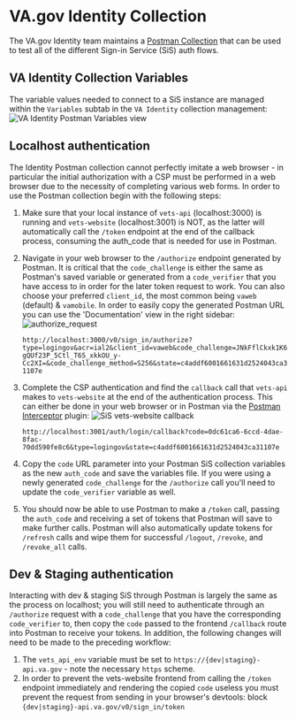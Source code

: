 # VA.gov Identity Collection

The VA.gov Identity team maintains a [Postman Collection](https://github.com/department-of-veterans-affairs/va.gov-team-sensitive/blob/master/teams/vsp/teams/Identity/Product%20Documentation/va_identity_postman.json) that can be used to test all of the different Sign-in Service (SiS) auth flows.

## VA Identity Collection Variables

The variable values needed to connect to a SiS instance are managed within the `Variables` subtab in the `VA Identity` collection management:
![VA Identity Postman Variables view](https://github.com/department-of-veterans-affairs/va.gov-team/assets/20125855/6c6e570d-1dbf-459f-a616-e83c01d60f76)

## Localhost authentication

The Identity Postman collection cannot perfectly imitate a web browser - in particular the initial authorization with a CSP must be performed in a web browser due to the necessity of completing various web forms. In order to use the Postman collection begin with the following steps:

1. Make sure that your local instance of `vets-api` (localhost:3000) is running and `vets-website` (localhost:3001) is NOT, as the latter will automatically call the `/token` endpoint at the end of the callback process, consuming the auth_code that is needed for use in Postman.
2. Navigate in your web browser to the `/authorize` endpoint generated by Postman. It is critical that the `code_challenge` is either the same as Postman's saved variable or generated from a `code_verifier` that you have access to in order for the later token request to work. You can also choose your preferred `client_id`, the most common being `vaweb` (default) & `vamobile`. In order to easily copy the generated Postman URL you can use the 'Documentation' view in the right sidebar:
    ![authorize_request](https://github.com/department-of-veterans-affairs/va.gov-team/assets/20125855/3c691624-8674-4a3b-934a-7a75b2141f95)

    `http://localhost:3000/v0/sign_in/authorize?type=logingov&acr=ial2&client_id=vaweb&code_challenge=JNkFflCkxk1K6gQUf23P_5Ctl_T65_xkkOU_y-Cc2XI=&code_challenge_method=S256&state=c4addf6001661631d2524043ca31107e`
3. Complete the CSP authentication and find the `callback` call that `vets-api` makes to `vets-website` at the end of the authentication process. This can either be done in your web browser or in Postman via the [Postman Interceptor](https://chrome.google.com/webstore/detail/postman-interceptor/aicmkgpgakddgnaphhhpliifpcfhicfo?hl=en) plugin:
    ![SiS vets-website callback](https://github.com/department-of-veterans-affairs/va.gov-team/assets/20125855/efc20692-5814-4291-8c1e-4dd7dbda096a)

    `http://localhost:3001/auth/login/callback?code=0dc61ca6-6ccd-4dae-8fac-70dd590fe8c6&type=logingov&state=c4addf6001661631d2524043ca31107e`
4. Copy the `code` URL parameter into your Postman SiS collection variables as the new `auth_code` and save the variables file. If you were using a newly generated `code_challenge` for the `/authorize` call you'll need to update the `code_verifier` variable as well.
5. You should now be able to use Postman to make a `/token` call, passing the `auth_code` and receiving a set of tokens that Postman will save to make further calls. Postman will also automatically update tokens for `/refresh` calls and wipe them for successful `/logout`, `/revoke`, and `/revoke_all` calls.

## Dev & Staging authentication

Interacting with dev & staging SiS through Postman is largely the same as the process on localhost; you will still need to authenticate through an `/authorize` request with a `code_challenge` that you have the corresponding `code_verifier` to, then copy the `code` passed to the frontend `/callback` route into Postman to receive your tokens. In addition, the following changes will need to be made to the preceding workflow:

1. The `vets_api_env` variable must be set to `https://{dev|staging}-api.va.gov` - note the necessary `https` scheme.
2. In order to prevent the vets-website frontend from calling the `/token` endpoint immediately and rendering the copied `code` useless you must prevent the request from sending in your browser's devtools: block `{dev|staging}-api.va.gov/v0/sign_in/token`
